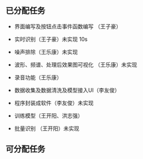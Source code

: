## 已分配任务

* 界面编写及按钮点击事件函数编写 （王子豪）

* 实时识别（王子豪）未实现 10s

* 噪声排除（王乐康）未实现

* 波形、频谱、处理后效果图可视化 （王乐康）未实现

* 录音功能（王乐康）

* 数据收集及数据清洗及模型接入UI（李友俊）

* 程序封装成软件（李友俊）未实现

* 训练模型（王开阳、洪志强）

* 批量识别 （王开阳）未实现

## 可分配任务

